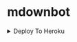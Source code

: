 # mdownbot

<details><summary>Deploy To Heroku</summary>
<p>
<br>
<a href="https://heroku.com/deploy?template=httpsate=https://github.com/M-DEVAMARIA/mdownbot/tree/Inline-mode-and-database-adding")
<img src="https://www.herokucdn.com/deploy/button.svg" alt="Deploy">
</a>
</p>
</details>
